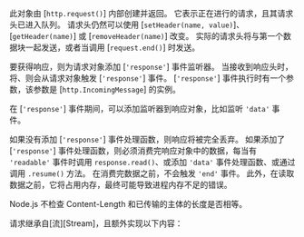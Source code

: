 <!-- YAML
added: v0.1.17
-->

此对象由 [`http.request()`] 内部创建并返回。
它表示正在进行的请求，且其请求头已进入队列。
请求头仍然可以使用 [`setHeader(name, value)`]、[`getHeader(name)`] 或 [`removeHeader(name)`] 改变。
实际的请求头将与第一个数据块一起发送，或者当调用 [`request.end()`] 时发送。

要获得响应，则为请求对象添加 [`'response'`] 事件监听器。
当接收到响应头时，将、则会从请求对象触发 [`'response'`] 事件。 
[`'response'`] 事件执行时有一个参数，该参数是 [`http.IncomingMessage`] 的实例。

在 [`'response'`] 事件期间，可以添加监听器到响应对象，比如监听 `'data'` 事件。

如果没有添加 [`'response'`] 事件处理函数，则响应将被完全丢弃。
如果添加了 [`'response'`] 事件处理函数，则必须消费完响应对象中的数据，每当有 `'readable'` 事件时调用 `response.read()`、或添加 `'data'` 事件处理函数、或通过调用 `.resume()` 方法。
在消费完数据之前，不会触发 `'end'` 事件。
此外，在读取数据之前，它将占用内存，最终可能导致进程内存不足的错误。

Node.js 不检查 Content-Length 和已传输的主体的长度是否相等。

请求继承自[流][Stream]，且额外实现以下内容：

